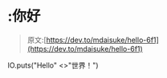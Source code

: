 # :你好

> 原文:[https://dev.to/mdaisuke/hello-6f1](https://dev.to/mdaisuke/hello-6f1)

IO.puts("Hello" <>"世界！")